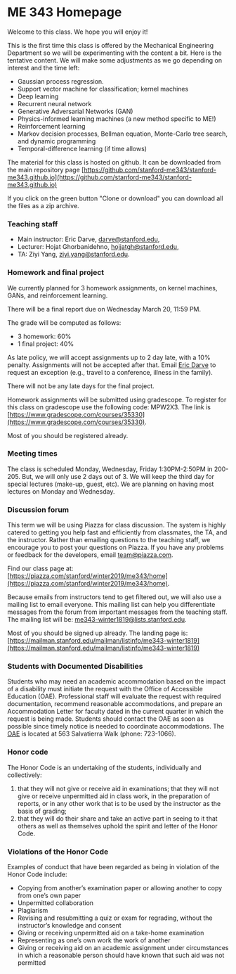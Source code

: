 # ME 343 Homepage

Welcome to this class. We hope you will enjoy it!

This is the first time this class is offered by the Mechanical Engineering Department so we will be experimenting with the content a bit. Here is the tentative content. We will make some adjustments as we go depending on interest and the time left:

- Gaussian process regression.
- Support vector machine for classification; kernel machines
- Deep learning
- Recurrent neural network
- Generative Adversarial Networks (GAN)
- Physics-informed learning machines (a new method specific to ME!)
- Reinforcement learning
- Markov decision processes, Bellman equation, Monte-Carlo tree search, and dynamic programming
- Temporal-difference learning (if time allows)

The material for this class is hosted on github. It can be downloaded from the main repository page
 [https://github.com/stanford-me343/stanford-me343.github.io](https://github.com/stanford-me343/stanford-me343.github.io)
 
 If you click on the green button "Clone or download" you can download all the files as a zip archive.

### Teaching staff

- Main instructor: Eric Darve, [darve@stanford.edu](mailto:darve@stanford.edu),
- Lecturer: Hojat Ghorbanidehno, [hojjatgh@stanford.edu](mailto:hojjatgh@stanford.edu),
- TA: Ziyi Yang, [ziyi.yang@stanford.edu](mailto:ziyi.yang@stanford.edu).

### Homework and final project

We currently planned for 3 homework assignments, on kernel machines, GANs, and reinforcement learning.

There will be a final report due on Wednesday March 20, 11:59 PM.

The grade will be computed as follows:

- 3 homework: 60%
- 1 final project: 40%

As late policy, we will accept assignments up to 2 day late, with a 10% penalty. Assignments will not be accepted after that. Email [Eric Darve](mailto:darve@stanford.edu) to request an exception (e.g., travel to a conference, illness in the family).

There will not be any late days for the final project.

Homework assignments will be submitted using gradescope. To register for this class on gradescope use the following code: MPW2X3. The link is [https://www.gradescope.com/courses/35330](https://www.gradescope.com/courses/35330).

Most of you should be registered already.

### Meeting times

The class is scheduled Monday, Wednesday, Friday 1:30PM-2:50PM in 200-205. But, we will only use 2 days out of 3. We will keep the third day for special lectures (make-up, guest, etc). We are planning on having most lectures on Monday and Wednesday.

### Discussion forum

This term we will be using Piazza for class discussion. The system is highly catered to getting you help fast and efficiently from classmates, the TA, and the instructor. Rather than emailing questions to the teaching staff, we encourage you to post your questions on Piazza. If you have any problems or feedback for the developers, email [team@piazza.com](mailto:team@piazza.com).

Find our class page at: [https://piazza.com/stanford/winter2019/me343/home](https://piazza.com/stanford/winter2019/me343/home).

Because emails from instructors tend to get filtered out, we will also use a mailing list to email everyone. This mailing list can help you differentiate messages from the forum from important messages from the teaching staff. The mailing list will be:
[me343-winter1819@lists.stanford.edu](mailto:me343-winter1819@lists.stanford.edu).

Most of you should be signed up already. The landing page is:
[https://mailman.stanford.edu/mailman/listinfo/me343-winter1819](https://mailman.stanford.edu/mailman/listinfo/me343-winter1819)

### Students with Documented Disabilities

Students who may need an academic accommodation based on the impact of a disability must initiate the request with the Office of Accessible Education (OAE).  Professional staff will evaluate the request with required documentation, recommend reasonable accommodations, and prepare an Accommodation Letter for faculty dated in the current quarter in which the request is being made. Students should contact the OAE as soon as possible since timely notice is needed to coordinate accommodations. The [OAE](http://oae.stanford.edu) is located at 563 Salvatierra Walk (phone: 723-1066).

### Honor code

The Honor Code is an undertaking of the students, individually and collectively:

1. that they will not give or receive aid in examinations; that they will not give or receive unpermitted aid in class work, in the preparation of reports, or in any other work that is to be used by the instructor as the basis of grading;
2. that they will do their share and take an active part in seeing to it that others as well as themselves uphold the spirit and letter of the Honor Code.

### Violations of the Honor Code

Examples of conduct that have been regarded as being in violation of the Honor Code include:

- Copying from another’s examination paper or allowing another to copy from one’s own paper
- Unpermitted collaboration
- Plagiarism
- Revising and resubmitting a quiz or exam for regrading, without the instructor’s knowledge and consent
- Giving or receiving unpermitted aid on a take-home examination
- Representing as one’s own work the work of another
- Giving or receiving aid on an academic assignment under circumstances in which a reasonable person should have known that such aid was not permitted